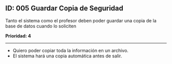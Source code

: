 ## ID: 005 Guardar Copia de Seguridad
Tanto el sistema como el profesor deben poder guardar una copia de la base de datos cuando lo soliciten

**Prioridad: 4**

---

 - Quiero poder copiar toda la información en un archivo.
 - El sistema hará una copia automática antes de salir.